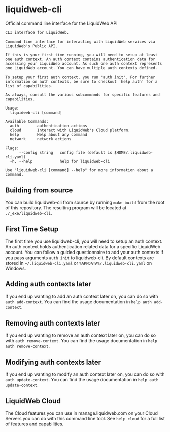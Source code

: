 # liquidweb-cli
Official command line interface for the LiquidWeb API
```
CLI interface for LiquidWeb.

Command line interface for interacting with LiquidWeb services via
LiquidWeb's Public API.

If this is your first time running, you will need to setup at least
one auth context. An auth context contains authentication data for
accessing your LiquidWeb account. As such one auth context represents
one LiquidWeb account. You can have multiple auth contexts defined.

To setup your first auth context, you run 'auth init'. For further
information on auth contexts, be sure to checkout 'help auth' for a
list of capabilities.

As always, consult the various subcommands for specific features and
capabilities.

Usage:
  liquidweb-cli [command]

Available Commands:
  auth        authentication actions
  cloud       Interact with LiquidWeb's Cloud platform.
  help        Help about any command
  network     network actions

Flags:
      --config string   config file (default is $HOME/.liquidweb-cli.yaml)
  -h, --help            help for liquidweb-cli

Use "liquidweb-cli [command] --help" for more information about a command.
```
## Building from source

You can build liquidweb-cli from source by running `make build` from the root of this repository. The resulting program will be located at `./_exe/liquidweb-cli`.

## First Time Setup
The first time you use liquidweb-cli, you will need to setup an auth context. An auth context holds authentication related data for a specific LiquidWeb account. You can follow a guided questionnaire to add your auth contexts if you pass arguments `auth init` to liquidweb-cli. By default contexts are stored in `~/.liquidweb-cli.yaml` or `%APPDATA%/.liquidweb-cli.yaml` on Windows.

## Adding auth contexts later
If you end up wanting to add an auth context later on, you can do so with `auth add-context`. You can find the usage documentation in `help auth add-context`.

## Removing auth contexts later
If you end up wanting to remove an auth context later on, you can do so with `auth remove-context`. You can find the usage documentation in `help auth remove-context`.

## Modifying auth contexts later
If you end up wanting to modify an auth context later on, you can do so with `auth update-context`. You can find the usage documentation in `help auth update-context`.

## LiquidWeb Cloud
The Cloud features you can use in manage.liquidweb.com on your Cloud Servers you can do with this command line tool. See `help cloud` for a full list of features and capabilities.
